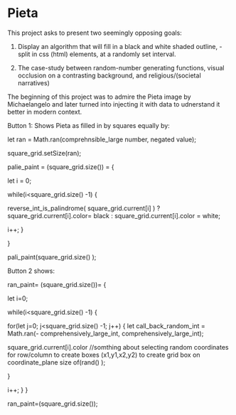 # Pieta
This project asks to present two seemingly opposing goals:

1. Display an algorithm that will fill in a black and white shaded outline, - split in css (html) elements, at a randomly set interval.

2. The case-study between random-number generating functions, visual occlusion on a contrasting background, and religious/(societal narratives)

The beginning of this project was to admire the Pieta image by Michaelangelo and later turned into injecting it with data to udnerstand it better in modern context. 


Button 1: Shows Pieta as filled in by squares equally by: 

let ran =  Math.ran(comprehnsible_large number, negated value); 

square_grid.setSize(ran);

palie_paint = (square_grid.size()) = {

let i = 0;

while(i<square_grid.size() -1)
{

reverse_int_is_palindrome(  square_grid.current[i] ) ? square_grid.current[i].color= black : square_grid.current[i].color = white;

i++;
}

}

pali_paint(square_grid.size() );


Button 2 shows: 

ran_paint= (square_grid.size())= {


let i=0;

while(i<square_grid.size() -1)
{

for(let j=0; j<square_grid.size() -1; j++) 
{
let call_back_random_int = Math.ran(- comprehensively_large_int, comprehensively_large_int);

square_grid.current[i].color //somthing about selecting random coordinates for row/column to create boxes (x1,y1,x2,y2) to create grid box on coordinate_plane size of(rand() );

}

i++;
}
}

ran_paint=(square_grid.size());